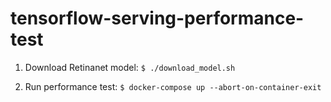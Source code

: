 # tensorflow-serving-performance-test

1. Download Retinanet model:
`$ ./download_model.sh`

2. Run performance test:
`$ docker-compose up --abort-on-container-exit`
